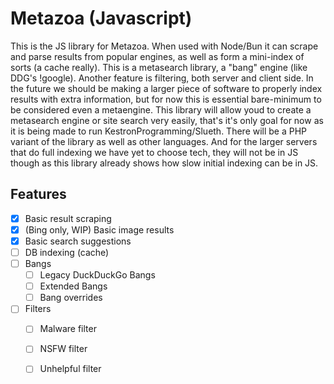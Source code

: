 # Metazoa (Javascript)

This is the JS library for Metazoa. When used with Node/Bun it can scrape and parse results from popular engines, as well as form a mini-index of sorts (a cache really).
This is a metasearch library, a "bang" engine (like DDG's !google). Another feature is filtering, both server and client side. In the future we should be making a larger piece of software to properly index results with extra information, but for now this is essential bare-minimum to be considered even a metaengine. This library will allow youd to create a metasearch engine or site search very easily, that's it's only goal for now as it is being made to run KestronProgramming/Slueth. There will be a PHP variant of the library as well as other languages. And for the larger servers that do full indexing we have yet to choose tech, they will not be in JS though as this library already shows how slow initial indexing can be in JS.

## Features

- [x] Basic result scraping
- [x] (Bing only, WIP) Basic image results
- [x] Basic search suggestions
- [ ] DB indexing (cache)
- [ ] Bangs
    - [ ] Legacy DuckDuckGo Bangs
    - [ ] Extended Bangs
    - [ ] Bang overrides
- [ ] Filters
    - [ ] Malware filter
    - [ ] NSFW filter
    - [ ] Unhelpful filter


